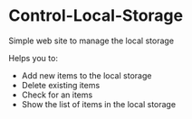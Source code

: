 # Control-Local-Storage

Simple web site to manage the local storage

Helps you to:
 - Add new items to the local storage
 - Delete existing items
 - Check for an items
 - Show the list of items in the local storage

